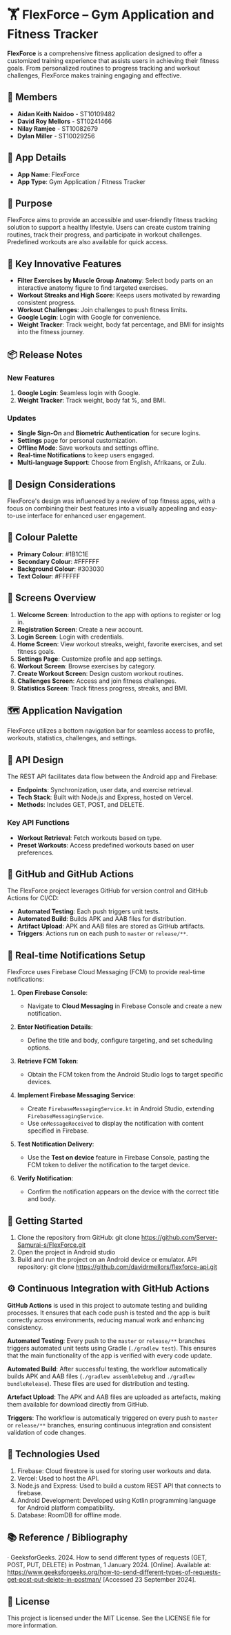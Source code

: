 # 🏋️ FlexForce – Gym Application and Fitness Tracker

**FlexForce** is a comprehensive fitness application designed to offer a customized training experience that assists users in achieving their fitness goals. From personalized routines to progress tracking and workout challenges, FlexForce makes training engaging and effective.

## 👥 Members
* **Aidan Keith Naidoo** - ST10109482
* **David Roy Mellors** - ST10241466
* **Nilay Ramjee** - ST10082679
* **Dylan Miller** - ST10029256

## 📱 App Details
* **App Name**: FlexForce
* **App Type**: Gym Application / Fitness Tracker

## 🎯 Purpose
FlexForce aims to provide an accessible and user-friendly fitness tracking solution to support a healthy lifestyle. Users can create custom training routines, track their progress, and participate in workout challenges. Predefined workouts are also available for quick access.

## 🚀 Key Innovative Features
* **Filter Exercises by Muscle Group Anatomy**: Select body parts on an interactive anatomy figure to find targeted exercises.
* **Workout Streaks and High Score**: Keeps users motivated by rewarding consistent progress.
* **Workout Challenges**: Join challenges to push fitness limits.
* **Google Login**: Login with Google for convenience.
* **Weight Tracker**: Track weight, body fat percentage, and BMI for insights into the fitness journey.

## 📦 Release Notes

### New Features
1. **Google Login**: Seamless login with Google.
2. **Weight Tracker**: Track weight, body fat %, and BMI.

### Updates
* **Single Sign-On** and **Biometric Authentication** for secure logins.
* **Settings** page for personal customization.
* **Offline Mode**: Save workouts and settings offline.
* **Real-time Notifications** to keep users engaged.
* **Multi-language Support**: Choose from English, Afrikaans, or Zulu.

## 🎨 Design Considerations
FlexForce's design was influenced by a review of top fitness apps, with a focus on combining their best features into a visually appealing and easy-to-use interface for enhanced user engagement.

## 🎨 Colour Palette
* **Primary Colour**: #1B1C1E
* **Secondary Colour**: #FFFFFF
* **Background Colour**: #303030
* **Text Colour**: #FFFFFF

## 📱 Screens Overview
1. **Welcome Screen**: Introduction to the app with options to register or log in.
2. **Registration Screen**: Create a new account.
3. **Login Screen**: Login with credentials.
4. **Home Screen**: View workout streaks, weight, favorite exercises, and set fitness goals.
5. **Settings Page**: Customize profile and app settings.
6. **Workout Screen**: Browse exercises by category.
7. **Create Workout Screen**: Design custom workout routines.
8. **Challenges Screen**: Access and join fitness challenges.
9. **Statistics Screen**: Track fitness progress, streaks, and BMI.

## 🗺️ Application Navigation
FlexForce utilizes a bottom navigation bar for seamless access to profile, workouts, statistics, challenges, and settings.

## 📡 API Design
The REST API facilitates data flow between the Android app and Firebase:
* **Endpoints**: Synchronization, user data, and exercise retrieval.
* **Tech Stack**: Built with Node.js and Express, hosted on Vercel.
* **Methods**: Includes GET, POST, and DELETE.

### Key API Functions
* **Workout Retrieval**: Fetch workouts based on type.
* **Preset Workouts**: Access predefined workouts based on user preferences.

## 🔄 GitHub and GitHub Actions
The FlexForce project leverages GitHub for version control and GitHub Actions for CI/CD:
* **Automated Testing**: Each push triggers unit tests.
* **Automated Build**: Builds APK and AAB files for distribution.
* **Artifact Upload**: APK and AAB files are stored as GitHub artifacts.
* **Triggers**: Actions run on each push to `master` or `release/**`.

## 🔔 Real-time Notifications Setup
FlexForce uses Firebase Cloud Messaging (FCM) to provide real-time notifications:

1. **Open Firebase Console**:
   * Navigate to **Cloud Messaging** in Firebase Console and create a new notification.

2. **Enter Notification Details**:
   * Define the title and body, configure targeting, and set scheduling options.

3. **Retrieve FCM Token**:
   * Obtain the FCM token from the Android Studio logs to target specific devices.

4. **Implement Firebase Messaging Service**:
   * Create `FirebaseMessagingService.kt` in Android Studio, extending `FirebaseMessagingService`.
   * Use `onMessageReceived` to display the notification with content specified in Firebase.

5. **Test Notification Delivery**:
   * Use the **Test on device** feature in Firebase Console, pasting the FCM token to deliver the notification to the target device.

6. **Verify Notification**:
   * Confirm the notification appears on the device with the correct title and body.

## 🏃 Getting Started
1. Clone the repository from GitHub: 
git clone  https://github.com/Server-Samurai-s/FlexForce.git
2. Open the project in Android studio
3. Build and run the project on an Android device or emulator. 
API repository: git clone https://github.com/davidrmellors/flexforce-api.git

## ⚙️ **Continuous Integration with GitHub Actions**

**GitHub Actions** is used in this project to automate testing and building processes. It ensures that each code push is tested and the app is built correctly across environments, reducing manual work and enhancing consistency.

**Automated Testing**: Every push to the `master` or `release/**` branches triggers automated unit tests using Gradle (`./gradlew test`). This ensures that the main functionality of the app is verified with every code update.

**Automated Build**: After successful testing, the workflow automatically builds APK and AAB files (`./gradlew assembleDebug` and `./gradlew bundleRelease`). These files are used for distribution and testing.

**Artefact Upload**: The APK and AAB files are uploaded as artefacts, making them available for download directly from GitHub.

**Triggers**: The workflow is automatically triggered on every push to `master` or `release/**` branches, ensuring continuous integration and consistent validation of code changes.

## 🧪 Technologies Used
1. Firebase: Cloud firestore is used for storing user workouts and data.
2. Vercel: Used to host the API.
3. Node.js and Express: Used to build a custom REST API that connects to firebase. 
4. Android Development: Developed using Kotlin programming language for Android platform compatibility.
5. Database: RoomDB for offline mode.
 
## 📚 Reference / Bibliography
· GeeksforGeeks. 2024. How to send different types of requests (GET, POST, PUT, DELETE) in Postman, 1 January 2024. [Online]. Available at: https://www.geeksforgeeks.org/how-to-send-different-types-of-requests-get-post-put-delete-in-postman/ [Accessed 23 September 2024].

## 📜 License
This project is licensed under the MIT License. See the LICENSE file for more information.
